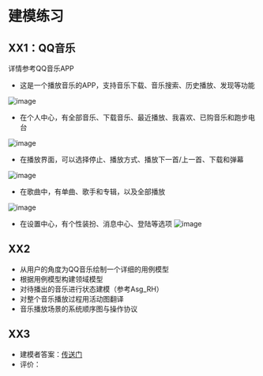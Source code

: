 # 建模练习

## XX1：QQ音乐

详情参考QQ音乐APP

- 这是一个播放音乐的APP，支持音乐下载、音乐搜索、历史播放、发现等功能

![image](https://github.com/ABTicket/Dashboard/blob/master/image/qq_music_1.PNG)

- 在个人中心，有全部音乐、下载音乐、最近播放、我喜欢、已购音乐和跑步电台

![image](https://github.com/ABTicket/Dashboard/blob/master/image/qq_music_2.PNG)

- 在播放界面，可以选择停止、播放方式、播放下一首/上一首、下载和弹幕

![image](https://github.com/ABTicket/Dashboard/blob/master/image/qq_music_3.PNG)

- 在歌曲中，有单曲、歌手和专辑，以及全部播放

![image](https://github.com/ABTicket/Dashboard/blob/master/image/qq_music_4.PNG)

- 在设置中心，有个性装扮、消息中心、登陆等选项
![image](https://github.com/ABTicket/Dashboard/blob/master/image/qq_music_5.PNG)

## XX2

- 从用户的角度为QQ音乐绘制一个详细的用例模型
- 根据用例模型构建领域模型
- 对待播出的音乐进行状态建模（参考Asg_RH）
- 对整个音乐播放过程用活动图翻译
- 音乐播放场景的系统顺序图与操作协议

## XX3

- 建模者答案：[传送门]()
- 评价：
